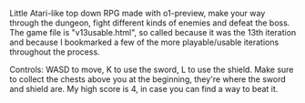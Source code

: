 Little Atari-like top down RPG made with o1-preview, make your way through the dungeon, fight different kinds of enemies and defeat the boss. The game file is "v13usable.html", so called because it was the 13th iteration and because I bookmarked a few of the more playable/usable iterations throughout the process.

Controls: WASD to move, K to use the sword, L to use the shield.
Make sure to collect the chests above you at the beginning, they're where the sword and shield are. My high score is 4, in case you can find a way to beat it.
